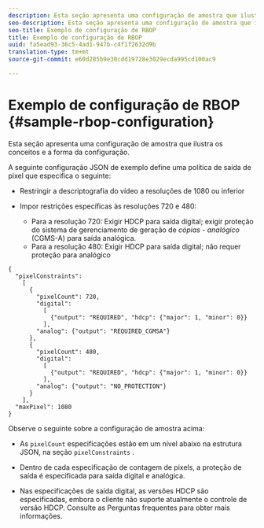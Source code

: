 ```yaml
---
description: Esta seção apresenta uma configuração de amostra que ilustra os conceitos e a forma da configuração.
seo-description: Esta seção apresenta uma configuração de amostra que ilustra os conceitos e a forma da configuração.
seo-title: Exemplo de configuração de RBOP
title: Exemplo de configuração de RBOP
uuid: fa5ead93-36c5-4ad1-947b-c4f1f2632d9b
translation-type: tm+mt
source-git-commit: e60d285b9e30cdd19728e3029ecda995cd100ac9

---
```



# Exemplo de configuração de RBOP {#sample-rbop-configuration}

Esta seção apresenta uma configuração de amostra que ilustra os conceitos e a forma da configuração.

A seguinte configuração JSON de exemplo define uma política de saída de pixel que especifica o seguinte:

* Restringir a descriptografia do vídeo a resoluções de 1080 ou inferior
* Impor restrições específicas às resoluções 720 e 480:

   * Para a resolução 720: Exigir HDCP para saída digital; exigir proteção do sistema de gerenciamento de geração de *cópias - analógico* (CGMS-A) para saída analógica.
   * Para a resolução 480: Exigir HDCP para saída digital; não requer proteção para analógico

```
{ 
  "pixelConstraints":  
    [ 
      { 
        "pixelCount": 720, 
        "digital": 
          [ 
            {"output": "REQUIRED", "hdcp": {"major": 1, "minor": 0}} 
          ], 
        "analog": {"output": "REQUIRED_CGMSA"} 
      }, 
      { 
        "pixelCount": 480, 
        "digital":  
          [ 
            {"output": "REQUIRED", "hdcp": {"major": 1, "minor": 0}} 
          ], 
        "analog": {"output": "NO_PROTECTION"} 
      } 
    ], 
  "maxPixel": 1080 
}
```

Observe o seguinte sobre a configuração de amostra acima:

* As `pixelCount` especificações estão em um nível abaixo na estrutura JSON, na seção `pixelConstraints` .

* Dentro de cada especificação de contagem de pixels, a proteção de saída é especificada para saída digital e analógica.
* Nas especificações de saída digital, as versões HDCP são especificadas, embora o cliente não suporte atualmente o controle de versão HDCP. Consulte as Perguntas frequentes para obter mais informações.

